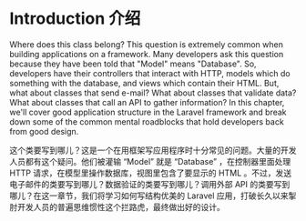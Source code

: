 
# Introduction 介绍

Where does this class belong? This question is extremely common when building applications on a framework. Many developers ask this question because they have been told that "Model" means "Database". So, developers have their controllers that interact with HTTP, models which do something with the database, and views which contain their HTML. But, what about classes that send e-mail? What about classes that validate data? What about classes that call an API to gather information? In this chapter, we'll cover good application structure in the Laravel framework and break down some of the common mental roadblocks that hold developers back from good design.

这个类要写到哪儿？这是一个在用框架写应用程序时十分常见的问题。大量的开发人员都有这个疑问。他们被灌输 “Model” 就是 “Database” ，在控制器里面处理 HTTP 请求，在模型里操作数据库，视图里包含了要显示的 HTML 。不过，发送电子邮件的类要写到哪儿？数据验证的类要写到哪儿？调用外部 API 的类要写到哪儿？在这一章节，我们将学习如何写结构优美的 Laravel 应用，打破长久以来掣肘开发人员的普遍思维惯性这个拦路虎，最终做出好的设计。
